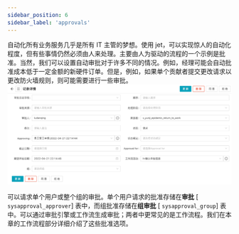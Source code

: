 ```yaml
---
sidebar_position: 6
sidebar_label: 'approvals'
---
```

自动化所有业务服务几乎是所有 IT 主管的梦想。使用 jet，可以实现惊人的自动化程度，但有些事情仍然必须由人来处理。主要由人为驱动的流程的一个示例是批准。当然，我们可以设置自动审批对于许多不同的情况。例如，经理可能会自动批准成本低于一定金额的新硬件订单。但是，例如，如果单个贡献者提交更改请求以更改防火墙规则，则可能需要进行一些审批。
![img_6.png](../../static/img/tasks-workflows/img_6.png)

可以请求单个用户或整个组的审批。单个用户请求的批准存储在**审批** [ `sysapproval_approver`] 表中，而组批准存储在**组审批** [ `sysapproval_group`] 表中。可以通过审批引擎或工作流生成审批；两者中更常见的是工作流程。我们在本章的工作流程部分详细介绍了这些批准选项。